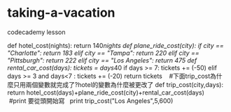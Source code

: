 # taking-a-vacation
codecademy lesson

def hotel_cost(nights):
    return 140*nights
def plane_ride_cost(city):
    if city == "Charlotte":
        return 183
    elif city == "Tampa":
        return 220
    elif city == "Pittsburgh":
        return 222
    elif city == "Los Angeles":
        return 475
def rental_car_cost(days):
    tickets = days*40 
    if days >= 7:
        tickets += (-50)
    elif days >= 3 and days<7 :
        tickets += (-20)
    return tickets
    #下面trip_cost為什麼只用兩個變數就完成了?hotel的變數為什麼被更改了
def trip_cost(city,days):
    return hotel_cost(days)+plane_ride_cost(city)+rental_car_cost(days)
    #print 要從頭開始寫  
print trip_cost("Los Angeles",5,600)
